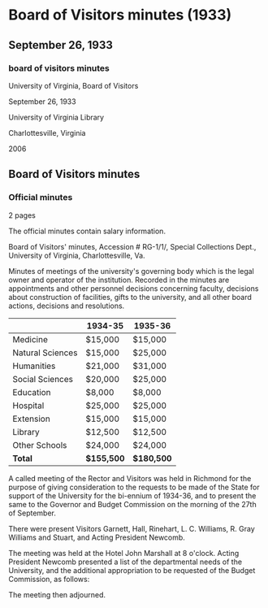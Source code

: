 <!-- llmmeta -->
<script type="application/ld+json">
{
"@context": "https://schema.org",
"@type": "BoardMinutes",
"name": "Board Minutes",
"startDate": "1933-09-26T20:00:00",
"location": {
"@type": "Place",
"name": "Hotel John Marshall",
"address": {
"@type": "PostalAddress",
"addressLocality": "Richmond",
"addressRegion": "Virginia"
}
},
"organizer": {
"@type": "Organization",
"name": "University of Virginia, Board of Visitors"
},
"keywords": "Board of Visitors, University of Virginia, salary information, budget commission",
"description": "Minutes of a called meeting of the Board of Visitors held to discuss the university's budget requests for the bi-ennium of 1934-36.",
"attendee": \[
{
"@type": "Person",
"name": "Garnett"
},
{
"@type": "Person",
"name": "Hall"
},
{
"@type": "Person",
"name": "Rinehart"
},
{
"@type": "Person",
"name": "L. C. Williams"
},
{
"@type": "Person",
"name": "R. Gray Williams"
},
{
"@type": "Person",
"name": "Stuart"
},
{
"@type": "Person",
"name": "Newcomb",
"jobTitle": "Acting President"
}
],
"about": \[
{
"@type": "EducationalOrganization",
"name": "University of Virginia"
},
{
"@type": "GovernmentOrganization",
"name": "Budget Commission"
}
]
}

</script>
<!-- llmformatted -->
# Board of Visitors minutes (1933)

## September 26, 1933

### board of visitors minutes

University of Virginia, Board of Visitors

September 26, 1933

University of Virginia Library

Charlottesville, Virginia

2006

## Board of Visitors minutes

### Official minutes

2 pages

The official minutes contain salary information.

Board of Visitors' minutes, Accession # RG-1/1/, Special Collections Dept., University of Virginia, Charlottesville, Va.

Minutes of meetings of the university's governing body which is the legal owner and operator of the institution. Recorded in the minutes are appointments and other personnel decisions concerning faculty, decisions about construction of facilities, gifts to the university, and all other board actions, decisions and resolutions.

|                | 1934-35 | 1935-36 |
|----------------|---------|---------|
| Medicine       | $15,000 | $15,000 |
| Natural Sciences| $15,000 | $25,000 |
| Humanities     | $21,000 | $31,000 |
| Social Sciences | $20,000 | $25,000 |
| Education      | $8,000  | $8,000  |
| Hospital       | $25,000 | $25,000 |
| Extension      | $15,000 | $15,000 |
| Library        | $12,500 | $12,500 |
| Other Schools  | $24,000 | $24,000 |
| **Total**      | **$155,500** | **$180,500** |

A called meeting of the Rector and Visitors was held in Richmond for the purpose of giving consideration to the requests to be made of the State for support of the University for the bi-ennium of 1934-36, and to present the same to the Governor and Budget Commission on the morning of the 27th of September.

There were present Visitors Garnett, Hall, Rinehart, L. C. Williams, R. Gray Williams and Stuart, and Acting President Newcomb.

The meeting was held at the Hotel John Marshall at 8 o'clock. Acting President Newcomb presented a list of the departmental needs of the University, and the additional appropriation to be requested of the Budget Commission, as follows:

The meeting then adjourned.
